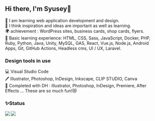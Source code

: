 ## Hi there, I'm Syusey🐾

🌱 I am learning web application development and design.  
🤔 I think inspiration and ideas are important as well as learning.  
🌍 achievement : WordPress sites, business cards, shop cards, flyers.  
📕 Basic learning experience: HTML, CSS, Sass, JavaScript, Docker, PHP, Ruby, Python, Java, Unity, MySQL, GAS, React, Vue.js, Node.js, Android Apps, Git, GitHub Actions, Headless cms, UI / UX, Laravel.

### Design tools in use

💻 Visual Studio Code  
🖊 Illustrator, Photoshop, InDesign, Inkscape, CLIP STUDIO, Canva  
🏫 Completed with DH : Illustrator, Photoshop, InDesign, Premiere, After Effects ... These are so much fun!😻  

### ✨Status

<a href="https://github.com/chum9625">
  <img align="left" src="https://github-readme-stats.vercel.app/api?username=chum9625&hide=stars,contribs&count_private=true&show_icons=true&theme=gotham" />
</a>
<a href="https://github.com/chum9625">
  <img align="left" src="https://github-readme-stats.vercel.app/api/top-langs/?username=chum9625&langs_count=8&layout=compact&theme=react" />
</a>


<!--
**chum9625/chum9625** is a ✨ _special_ ✨ repository because its `README.md` (this file) appears on your GitHub profile.

Here are some ideas to get you started:

- 👯 I’m looking to collaborate on ...
- 🤔 I’m looking for help with ...
- 💬 Ask me about ...
- 📫 How to reach me: ...
- 😄 Pronouns: ...
-->
